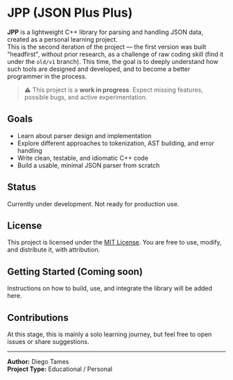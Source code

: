 # JPP (JSON Plus Plus)

**JPP** is a lightweight C++ library for parsing and handling JSON data, created as a personal learning project.  
This is the second iteration of the project — the first version was built "headfirst", without prior research, as a challenge of raw coding skill (find it under the `old/v1` branch). This time, the goal is to deeply understand how such tools are designed and developed, and to become a better programmer in the process.

> ⚠️ This project is a **work in progress**. Expect missing features, possible bugs, and active experimentation.

## Goals

- Learn about parser design and implementation
- Explore different approaches to tokenization, AST building, and error handling
- Write clean, testable, and idiomatic C++ code
- Build a usable, minimal JSON parser from scratch

## Status

Currently under development. Not ready for production use.

## License

This project is licensed under the [MIT License](LICENSE.txt). You are free to use, modify, and distribute it, with attribution.

## Getting Started (Coming soon)

Instructions on how to build, use, and integrate the library will be added here.

## Contributions

At this stage, this is mainly a solo learning journey, but feel free to open issues or share suggestions.

---

**Author:** Diego Tames  
**Project Type:** Educational / Personal  
